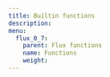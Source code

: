 ```yaml
---
title: Builtin functions
description:
menu:
  flux_0_7:
    parent: Flux functions
    name: Functions
    weight:
---
```

